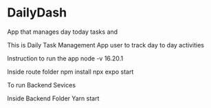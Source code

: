 # DailyDash
App that manages day today tasks and 


This is Daily Task Management App user to track day to day activities

Instruction to run the app
node -v 16.20.1

Inside route folder
npm install
npx expo start

To run Backend Sevices

Inside Backend Folder
Yarn start

